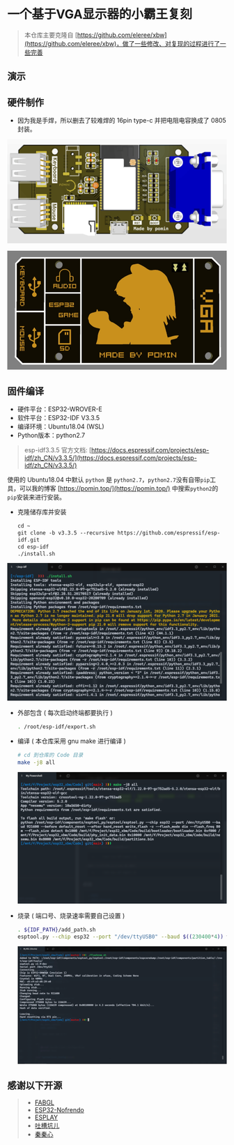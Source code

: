 # 一个基于VGA显示器的小霸王复刻

> 本仓库主要克隆自 [https://github.com/eleree/xbw](https://github.com/eleree/xbw)，做了一些修改、对复现的过程进行了一些完善


## 演示

## 硬件制作

* 因为我是手焊，所以删去了较难焊的 16pin type-c 并把电阻电容换成了 0805 封装。

![-](Picture/PCB.png)

![-](Picture/surface.jpg)


## 固件编译

* 硬件平台：ESP32-WROVER-E
* 软件平台：ESP32-IDF V3.3.5
* 编译环境：Ubuntu18.04 (WSL)
* Python版本：python2.7

> esp-idf3.3.5 官方文档: [https://docs.espressif.com/projects/esp-idf/zh_CN/v3.3.5/](https://docs.espressif.com/projects/esp-idf/zh_CN/v3.3.5/)

使用的 Ubuntu18.04 中默认 `python` 是 `python2.7`，`python2.7`没有自带`pip`工具，可以我的博客 [https://pomin.top/](https://pomin.top/) 中搜索`python2`的`pip`安装来进行安装。

* 克隆储存库并安装
	```
	cd ~
	git clone -b v3.3.5 --recursive https://github.com/espressif/esp-idf.git
	cd esp-idf
	./install.sh
	```

![-](Picture/install.png)

* 外部包含 ( 每次启动终端都要执行 )
	```bash
	. /root/esp-idf/export.sh
	```

* 编译 ( 本仓库采用 gnu make 进行编译 )
	```bash
	# cd 到仓库的 Code 目录
	make -j8 all
	```

	![-](Picture/build.png)
* 烧录 ( 端口号、烧录速率需要自己设置 )
	```bash
	. ${IDF_PATH}/add_path.sh
	esptool.py --chip esp32 --port "/dev/ttyUSB0" --baud $((230400*4)) write_flash -fs 4MB 0x100000 "build/nesemu.bin"
	```

	![-](Picture/flash.png)

<!-- TODO 烧录图片 -->

## 感谢以下开源
> * [FABGL](http://www.fabglib.org/)
> * [ESP32-Nofrendo](https://github.com/espressif/esp32-nesemu)
> * [ESPLAY](https://github.com/pebri86/esplay_micro_hardware)
> * [吐槽坑儿](https://space.bilibili.com/31312385)
> * [秦秦心](https://github.com/eleree/xbw)


